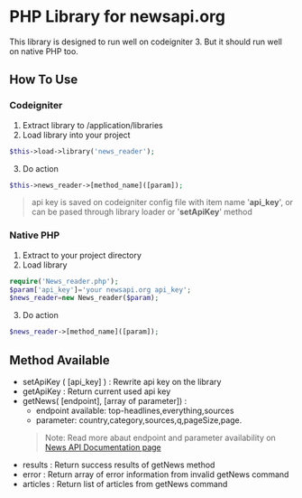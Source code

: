 # PHP Library for newsapi.org
This library is designed to run well on codeigniter 3. But it should run well on native PHP too.
## How To Use
### Codeigniter
1. Extract library to /application/libraries
2. Load library into your project
```php
$this->load->library('news_reader');
```
3. Do action
```php
$this->news_reader->[method_name]([param]);
```
> api key is saved on codeigniter config file with item name '**api_key**', or can be pased through library loader or '**setApiKey**' method

### Native PHP
1. Extract to your project directory
2. Load library
```php
require('News_reader.php');
$param['api_key']='your newsapi.org api_key';
$news_reader=new News_reader($param);
```
3. Do action
```php
$news_reader->[method_name]([param]);
```
## Method Available
* setApiKey ( [api_key] ) :
  Rewrite api key on the library
* getApiKey :
  Return current used api key
* getNews( [endpoint], [array of parameter]) :
  * endpoint available: top-headlines,everything,sources
  * parameter: country,category,sources,q,pageSize,page.
  > Note: Read more abaut endpoint and parameter availability on [News API Documentation page](https://newsapi.org/docs/endpoints)
* results :
  Return success results of getNews method
* error :
  Return array of error information from invalid getNews command
* articles :
  Return list of articles from getNews command
